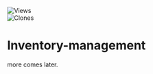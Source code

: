 ![Views](https://hits.sh/github.com/Mahpara/inventory-management.svg?style=flat-square&label=Views&color=blue)  
![Clones](https://hits.sh/github.com/Mahpara/inventory-management/clones.svg?style=flat-square&label=Clones&color=green)

# Inventory-management

more comes later.
